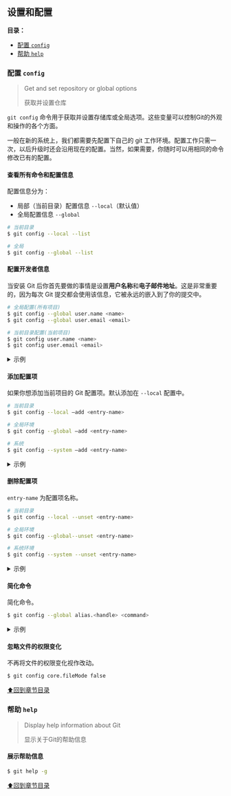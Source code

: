 ## 设置和配置

**目录：**

- [配置 `config`](#配置-config)
- [帮助 `help`](#帮助-help)

### 配置 `config`

> Get and set repository or global options
>
> 获取并设置仓库

`git config` 命令用于获取并设置存储库或全局选项。这些变量可以控制Git的外观和操作的各个方面。

一般在新的系统上，我们都需要先配置下自己的 git 工作环境。配置工作只需一次，以后升级时还会沿用现在的配置。当然，如果需要，你随时可以用相同的命令修改已有的配置。

#### 查看所有命令和配置信息

配置信息分为：

* 局部（当前目录）配置信息 `--local`（默认值）
* 全局配置信息 `--global`

```bash
# 当前目录
$ git config --local --list

# 全局
$ git config --global --list
```

#### 配置开发者信息

当安装 Git 后你首先要做的事情是设置**用户名称**和**电子邮件地址**。这是非常重要的，因为每次 Git 提交都会使用该信息，它被永远的嵌入到了你的提交中。

```bash
# 全局配置(所有项目)
$ git config --global user.name <name>
$ git config --global user.email <email>

# 当前目录配置(当前项目)
$ git config user.name <name>
$ git config user.email <email>
```

<details>

<summary>示例</summary>

```bash
$ git config --global user.name "Mercedes-benz"
$ git config --global user.email "mercedes@gmail.com"

$ git config user.name "Lamborghini"
$ git config user.email "lammborghini@gmail.com"
```

</details>

#### 添加配置项

如果你想添加当前项目的 Git 配置项。默认添加在 `--local` 配置中。

```bash
# 当前目录
$ git config --local –add <entry-name>

# 全局环境
$ git config --global –add <entry-name>

# 系统
$ git config --system –add <entry-name>
```

<details>

<summary>示例</summary>

注意 add 后面的 `section` 、 `key`、 `value` 一项都不能少，否则添加失败。

```bash
$ git config -–add site.name yiibai
```

</details>

#### 删除配置项

`entry-name` 为配置项名称。

```bash
# 当前目录
$ git config --local --unset <entry-name>

# 全局环境
$ git config --global--unset <entry-name>

# 系统环境
$ git config --system --unset <entry-name>
```

<details>

<summary>示例</summary>

```bash
$ git config --local -–unset site.name
```

</details>

#### 简化命令

简化命令。

```bash
$ git config --global alias.<handle> <command>
```

<details>

<summary>示例</summary>

`git status` 改成 `git st` ，这样可以简化命令。

```bash
$ git config --global alias.st status
```

</details>

#### 忽略文件的权限变化

不再将文件的权限变化视作改动。

```bash
$ git config core.fileMode false
```

[⬆回到章节目录](#设置和配置)

### 帮助 `help`

> Display help information about Git
>
> 显示关于Git的帮助信息

#### 展示帮助信息

```bash
$ git help -g
```

[⬆回到章节目录](#设置和配置)